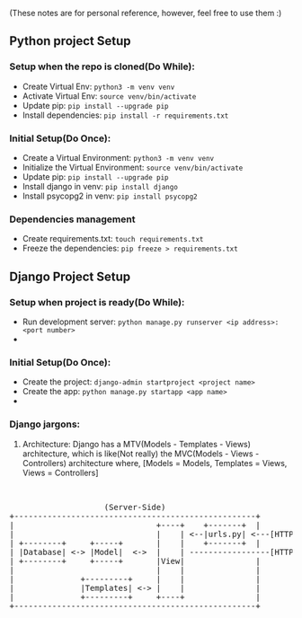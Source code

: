 (These notes are for personal reference, however, feel free to use them :)


## Python project Setup

### Setup when the repo is cloned(Do While):
- Create Virtual Env: `python3 -m venv venv`
- Activate Virtual Env: `source venv/bin/activate`
- Update pip: `pip install --upgrade pip`
- Install dependencies: `pip install -r requirements.txt`

### Initial Setup(Do Once):

- Create a Virtual Environment: `python3 -m venv venv`
- Initialize the Virtual Environment: `source venv/bin/activate`
- Update pip: `pip install --upgrade pip`
- Install django in venv: `pip install django`
- Install psycopg2 in venv: `pip install psycopg2`

### Dependencies management
- Create requirements.txt: `touch requirements.txt`
- Freeze the dependencies: `pip freeze > requirements.txt`




## Django Project Setup

### Setup when project is ready(Do While):
- Run development server: `python manage.py runserver <ip address>:<port number>`
- 

### Initial Setup(Do Once):
- Create the project: `django-admin startproject <project name>`
- Create the app: `python manage.py startapp <app name>`
- 

### Django jargons:
1. Architecture:
Django has a MTV(Models - Templates - Views) architecture, which is like(Not really) the MVC(Models - Views - Controllers) architecture where, [Models = Models, Templates = Views, Views = Controllers]
<br>
<pre>
                    (Server-Side)                                             (client-side)
+---------------------------------------------------+                        +-----------+ 
|                              +----+    +-------+  |                       |           | 
|                              |    | <--|urls.py| <---[HTTP Request]-----  |           |
| +--------+     +-----+       |    |    +-------+  |                       |  Browser  |
| |Database| <-> |Model|  <->  |    | -----------------[HTTP Response]--->  |           | 
| +--------+     +-----+       |View|               |                       |           |
|                              |    |               |                       |           |
|              +---------+     |    |               |                       |           |
|              |Templates| <-> |    |               |                       |           |
|              +---------+     +----+               |                       |           |
+---------------------------------------------------+                       +-----------+
</pre>
